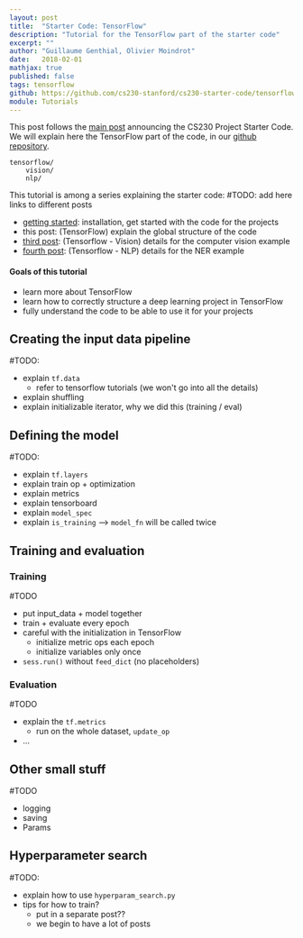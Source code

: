 ```yaml
---
layout: post
title:  "Starter Code: TensorFlow"
description: "Tutorial for the TensorFlow part of the starter code"
excerpt: ""
author: "Guillaume Genthial, Olivier Moindrot"
date:   2018-02-01
mathjax: true
published: false
tags: tensorflow
github: https://github.com/cs230-stanford/cs230-starter-code/tensorflow
module: Tutorials
---
```


<!-- TODO: comment -->

This post follows the [main post][post-1] announcing the CS230 Project Starter Code.
We will explain here the TensorFlow part of the code, in our [github repository][github].

```
tensorflow/
    vision/
    nlp/
```

This tutorial is among a series explaining the starter code:
#TODO: add here links to different posts
- [getting started][post-1]: installation, get started with the code for the projects
- this post: (TensorFlow) explain the global structure of the code
- [third post][tf-vision]: (Tensorflow - Vision) details for the computer vision example
- [fourth post][tf-nlp]: (Tensorflow - NLP) details for the NER example

#### Goals of this tutorial
- learn more about TensorFlow
- learn how to correctly structure a deep learning project in TensorFlow
- fully understand the code to be able to use it for your projects


## Creating the input data pipeline

#TODO:
- explain `tf.data`
  - refer to tensorflow tutorials (we won't go into all the details)
- explain shuffling
- explain initializable iterator, why we did this (training / eval)


## Defining the model

#TODO:
- explain `tf.layers`
- explain train op + optimization
- explain metrics
- explain tensorboard
- explain `model_spec`
- explain `is_training` --> `model_fn` will be called twice


## Training and evaluation

### Training

#TODO
- put input_data + model together
- train + evaluate every epoch
- careful with the initialization in TensorFlow
  - initialize metric ops each epoch
  - initialize variables only once
- `sess.run()` without `feed_dict` (no placeholders)

### Evaluation

#TODO
- explain the `tf.metrics`
  - run on the whole dataset, `update_op`
- ...

## Other small stuff

#TODO
- logging
- saving
- Params

## Hyperparameter search

#TODO:
- explain how to use `hyperparam_search.py`
- tips for how to train?
  - put in a separate post??
  - we begin to have a lot of posts






<!-- Links -->
[github]: https://github.com/cs230-stanford/cs230-starter-code
[post-1]: https://cs230-stanford.github.io/project-starter-code.html
<!-- TODO: put correct link -->
[tf-post]: https://cs230-stanford.github.io/
<!-- TODO: put correct link -->
[tf-vision]: https://cs230-stanford.github.io/
<!-- TODO: put correct link -->
[tf-nlp]: https://cs230-stanford.github.io/
